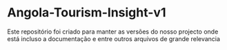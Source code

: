 # Angola-Tourism-Insight-v1
Este repositório foi criado para manter as versões do nosso projecto onde está incluso a documentação e entre outros arquivos de grande relevancia
